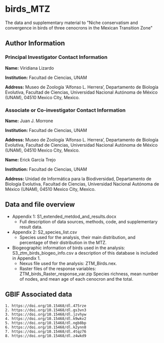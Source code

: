 # birds_MTZ
The data and supplementary material to "Niche conservatism and convergence in birds of three cenocrons in the Mexican Transition Zone"

## Author Information

### Principal Investigator Contact Information
**Name:** Viridiana Lizardo

**Institution:** Facultad de Ciencias, UNAM

**Address:** Museo de Zoología ‘Alfonso L. Herrera’, Departamento de Biología Evolutiva, Facultad de Ciencias, Universidad Nacional Autónoma de México (UNAM), 04510 Mexico City, Mexico.

### Associate or Co-investigator Contact Information
**Name:** Juan J. Morrone

**Institution:** Facultad de Ciencias, UNAM

**Address:** Museo de Zoología ‘Alfonso L. Herrera’, Departamento de Biología Evolutiva, Facultad de Ciencias, Universidad Nacional Autónoma de México (UNAM), 04510 Mexico City, Mexico.

**Name:** Erick García Trejo

**Institution:** Facultad de Ciencias, UNAM

**Address:** Unidad de Informática para la Biodiversidad, Departamento de Biología Evolutiva, Facultad de Ciencias, Universidad Nacional Autónoma de México (UNAM), 04510 Mexico City, Mexico.



## Data and file overview
  - Appendix 1: S1_extended_metdod_and_results.docx
    -  Full description of data sources, methods, code, and supplementary result data.
  - Appendix 2: S2_species_list.csv
    - Species used for the analysis, their main distribution, and percentage of their distribution in the MTZ.
  - Biogeographic information of birds used in the analysis: S3_ztm_birds_biogeo_info.csv
		a description of this database is included in Appendix 1.
	- Nexus file used for the analysis: ZTM_Birds.nex.
	- Raster files of the response variables: ZTM_birds_Raster_response_var.zip
		Species richness, mean number of nodes, and mean age of each cenocron and the total.
    
## GBIF Associated data
	1. https://doi.org/10.15468/dl.475rze
	2. https://doi.org/10.15468/dl.gs3vn3
	3. https://doi.org/10.15468/dl.jzvhyw
	4. https://doi.org/10.15468/dl.k9wkv2
	5. https://doi.org/10.15468/dl.ngb8bp
	6. https://doi.org/10.15468/dl.k2ynn8
	7. https://doi.org/10.15468/dl.4tqz76
	8. https://doi.org/10.15468/dl.z4wkd9

    
